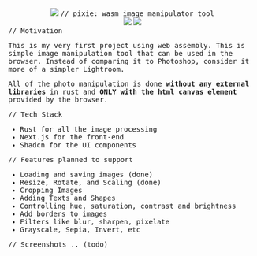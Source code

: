 <div align="center">

<img src="https://i.imgur.com/6CpzyxK.png">

<samp>
// pixie: wasm image manipulator tool
</samp>

<br>

<img src="https://img.shields.io/badge/rust-%23000000.svg?style=for-the-badge&logo=rust&logoColor=white">
<img src="https://img.shields.io/badge/Next-black?style=for-the-badge&logo=next.js&logoColor=white">

</div>

<samp>
// Motivation

This is my very first project using web assembly. This is simple image manipulation tool that can be used in the browser. Instead of comparing it to Photoshop, consider it more of a simpler Lightroom.

All of the photo manipulation is done **without any external libraries** in rust and **ONLY with the html canvas element** provided by the browser.
<br>

// Tech Stack
- Rust for all the image processing
- Next.js for the front-end
- Shadcn for the UI components

// Features planned to support
- Loading and saving images (done)
- Resize, Rotate, and Scaling (done)
- Cropping Images
- Adding Texts and Shapes
- Controlling hue, saturation, contrast and brightness
- Add borders to images
- Filters like blur, sharpen, pixelate
- Grayscale, Sepia, Invert, etc

// Screenshots .. (todo)
</samp>
